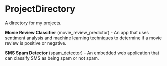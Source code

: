 # ProjectDirectory
A directory for my projects.

**Movie Review Classifier** (movie_review_predictor) - An app that uses sentiment analysis and machine learning techniques to determine if a movie review is positive or negative.

**SMS Spam Detector** (spam_detector) - An embedded web application that can classify SMS as being spam or not spam.
